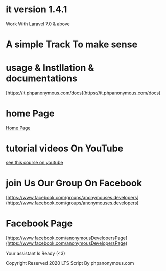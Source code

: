 # it version 1.4.1
Work With Laravel 7.0 & above
# A simple Track To make sense
# usage & Instllation & documentations
[https://it.phpanonymous.com/docs](https://it.phpanonymous.com/docs)

# home Page
[Home Page](https://it.phpanonymous.com)

# tutorial videos On YouTube

[see this course on youtube ](https://www.youtube.com/playlist?list=PLcfD4HARQRF_Jo2gdldaiUbh29EzaMqlt&fbclid=IwAR1Iej_mJ1fwGPN3MqgXiv4-vu1rad5fRLomWjXaD3u8APMRRsT9k9q7he8)

# join Us Our Group On Facebook
[https://www.facebook.com/groups/anonymouses.developers](https://www.facebook.com/groups/anonymouses.developers)


# Facebook Page
[https://www.facebook.com/anonymousDevelopersPage](https://www.facebook.com/anonymousDevelopersPage)



Your assistant Is Ready (<3)

Copyright Reserved 2020 LTS Script By phpanonymous.com
